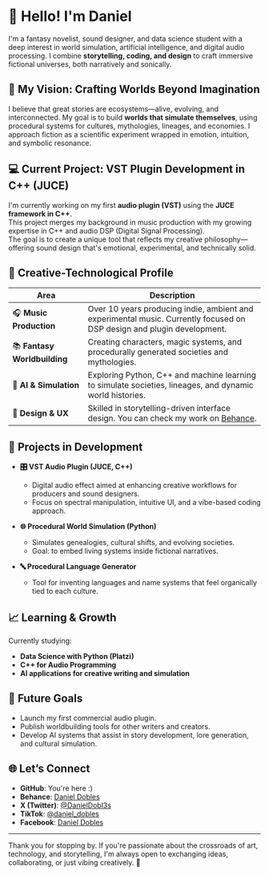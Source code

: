 # 👋 Hello! I'm Daniel

I'm a fantasy novelist, sound designer, and data science student with a deep interest in world simulation, artificial intelligence, and digital audio processing. I combine **storytelling, coding, and design** to craft immersive fictional universes, both narratively and sonically.

## 🌌 My Vision: Crafting Worlds Beyond Imagination

I believe that great stories are ecosystems—alive, evolving, and interconnected. My goal is to build **worlds that simulate themselves**, using procedural systems for cultures, mythologies, lineages, and economies. I approach fiction as a scientific experiment wrapped in emotion, intuition, and symbolic resonance.

## 💻 Current Project: VST Plugin Development in C++ (JUCE)

I'm currently working on my first **audio plugin (VST)** using the **JUCE framework in C++**.  
This project merges my background in music production with my growing expertise in C++ and audio DSP (Digital Signal Processing).  
The goal is to create a unique tool that reflects my creative philosophy—offering sound design that's emotional, experimental, and technically solid.

## 🎵 Creative-Technological Profile

| Area                | Description |
|---------------------|-------------|
| 🎧 **Music Production** | Over 10 years producing indie, ambient and experimental music. Currently focused on DSP design and plugin development. |
| 📚 **Fantasy Worldbuilding** | Creating characters, magic systems, and procedurally generated societies and mythologies. |
| 🧠 **AI & Simulation** | Exploring Python, C++ and machine learning to simulate societies, lineages, and dynamic world histories. |
| 🎨 **Design & UX** | Skilled in storytelling-driven interface design. You can check my work on [Behance](https://www.behance.net/danieldobles). |

## 🚧 Projects in Development

- **🎛 VST Audio Plugin (JUCE, C++)**
  - Digital audio effect aimed at enhancing creative workflows for producers and sound designers.
  - Focus on spectral manipulation, intuitive UI, and a vibe-based coding approach.
  
- **🌐 Procedural World Simulation (Python)**
  - Simulates genealogies, cultural shifts, and evolving societies.
  - Goal: to embed living systems inside fictional narratives.

- **🔤 Procedural Language Generator**
  - Tool for inventing languages and name systems that feel organically tied to each culture.

## 📈 Learning & Growth

Currently studying:
- **Data Science with Python (Platzi)**
- **C++ for Audio Programming**
- **AI applications for creative writing and simulation**

## 🎯 Future Goals

- Launch my first commercial audio plugin.
- Publish worldbuilding tools for other writers and creators.
- Develop AI systems that assist in story development, lore generation, and cultural simulation.

## 🌐 Let’s Connect

- **GitHub**: You're here :)
- **Behance**: [Daniel Dobles](https://www.behance.net/danieldobles)
- **X (Twitter)**: [@DanielDobl3s](https://twitter.com/DanielDobl3s)
- **TikTok**: [@daniel_dobles](https://www.tiktok.com/@daniel_dobles)
- **Facebook**: [Daniel Dobles](https://www.facebook.com/daniel.dobles.33)

---

Thank you for stopping by. If you're passionate about the crossroads of art, technology, and storytelling, I'm always open to exchanging ideas, collaborating, or just vibing creatively. 🚀
